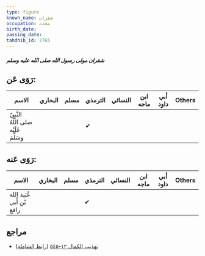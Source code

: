 ```yaml
---
type: figure
known_name: شقران
occupation: محدث
birth_date:
passing_date:
tahdhib_id: 2765
---
```

##### شقران مولى رسول الله صلى الله عليه وسلم

## رَوَى عَن:
| الاسم                                  | البخاري | مسلم | الترمذي | النسائي | ابن ماجه | أبي داود | Others |
| -------------------------------------- | ------- | ---- | ------- | ------- | -------- | -------- | ------ |
| النَّبِيّ صلى اللَّهُ عَلَيْه وسَلَّمَ |         |      | ✔       |         |          |          |        |
## رَوَى عَنه:
| الاسم                     | البخاري | مسلم | الترمذي | النسائي | ابن ماجه | أبي داود | Others |
| ------------------------- | ------- | ---- | ------- | ------- | -------- | -------- | ------ |
| عُبَيد الله بْن أَبي رافع |         |      | ✔       |         |          |          |        |
## مراجع
- [تهذيب الكمال ١٢-٥٤٥](obsidian://open?vault=Tahdhib-al-Kamal&file=Figures/٢٧٦٥-شقران%20مولى%20رسول%20الله%20صلى%20الله%20عليه%20وسلم) ([رابط الشاملة](https://shamela.ws/book/3722/6318))